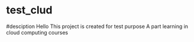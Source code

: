 # test_clud
#desciption 
Hello This project is created for test purpose
A part learning in cloud computing courses 
